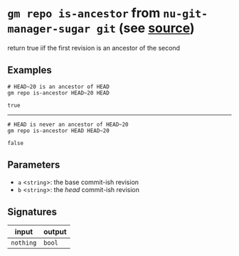 # `gm repo is-ancestor` from `nu-git-manager-sugar git` (see [source](https://github.com/amtoine/nu-git-manager/blob/main/pkgs/nu-git-manager-sugar/nu-git-manager-sugar/git/mod.nu#L158))
return true iif the first revision is an ancestor of the second

## Examples
```nushell
# HEAD~20 is an ancestor of HEAD
gm repo is-ancestor HEAD~20 HEAD
```
```
true
```
---
```nushell
# HEAD is never an ancestor of HEAD~20
gm repo is-ancestor HEAD HEAD~20
```
```
false
```

## Parameters
- `a` <`string`>: the base commit-ish revision
- `b` <`string`>: the *head* commit-ish revision


## Signatures
| input     | output |
| --------- | ------ |
| `nothing` | `bool` |
